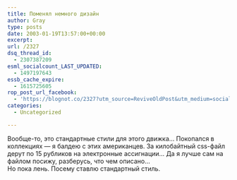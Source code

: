 ```yaml
---
title: Поменял немного дизайн
author: Gray
type: posts
date: 2003-01-19T13:57:00+00:00
excerpt:
url: /2327
dsq_thread_id:
  - 2307387209
esml_socialcount_LAST_UPDATED:
  - 1497197643
essb_cache_expire:
  - 1615725605
rop_post_url_facebook:
  - 'https://blognot.co/2327?utm_source=ReviveOldPost&utm_medium=social&utm_campaign=ReviveOldPost'
categories:
  - Uncategorized

---
```








Вообще-то, это стандартные стили для этого движка&#8230; Покопался в коллекциях &#8212; я балдею с этих американцев. За килобайтный css-файл дерут по 15 рубликов на электронные ассигнации&#8230; Да я лучше сам на файлом посижу, разберусь, что чем описано&#8230;  
Но пока лень. Посему ставлю стандартный стиль.